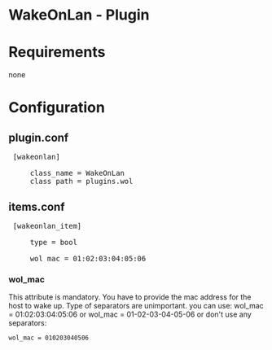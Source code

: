 # WakeOnLan - Plugin

Requirements
============
none


Configuration
=============

## plugin.conf

<pre>
 [wakeonlan]

     class_name = WakeOnLan
     class_path = plugins.wol
</pre>

## items.conf
<pre>
 [wakeonlan_item]
      
     type = bool

     wol_mac = 01:02:03:04:05:06
</pre>

### wol_mac
This attribute is mandatory. You have to provide the mac address for the host to wake up. Type of separators are unimportant. you can use:
    wol_mac = 01:02:03:04:05:06
or
    wol_mac = 01-02-03-04-05-06
or don't use any separators:

    wol_mac = 010203040506
#